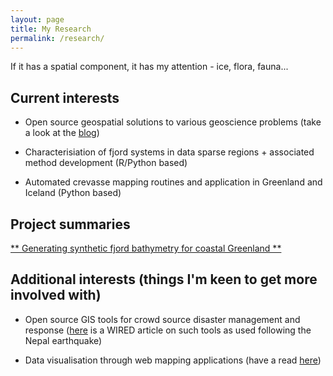 ```yaml
---
layout: page
title: My Research
permalink: /research/
---
```


If it has a spatial component, it has my attention - ice, flora, fauna...

## Current interests

- Open source geospatial solutions to various geoscience problems (take a look at the [blog](http://chris35wills.github.io/blog))

- Characterisiation of fjord systems in data sparse regions + associated method development (R/Python based)

- Automated crevasse mapping routines and application in Greenland and Iceland (Python based)

## Project summaries

[\*\* Generating synthetic fjord bathymetry for coastal Greenland \*\*](research_summaries/2017-02-13-synthetic_fjord_geometry_SUMMARY.md)

## Additional interests (things I'm keen to get more involved with)

- Open source GIS tools for crowd source disaster management and response ([here](http://www.wired.com/2015/05/the-open-source-maps-that-made-rescues-in-nepal-possible/) is a WIRED article on such tools as used following the Nepal earthquake)

- Data visualisation through web mapping applications (have a read [here](http://mediakar.org/a-brief-introduction-to-maps-how-geospatial-information-is-used-in-journalism-how-to-get-started/))